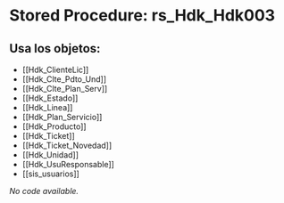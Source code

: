 # Stored Procedure: rs_Hdk_Hdk003

## Usa los objetos:
- [[Hdk_ClienteLic]]
- [[Hdk_Clte_Pdto_Und]]
- [[Hdk_Clte_Plan_Serv]]
- [[Hdk_Estado]]
- [[Hdk_Linea]]
- [[Hdk_Plan_Servicio]]
- [[Hdk_Producto]]
- [[Hdk_Ticket]]
- [[Hdk_Ticket_Novedad]]
- [[Hdk_Unidad]]
- [[Hdk_UsuResponsable]]
- [[sis_usuarios]]

*No code available.*
